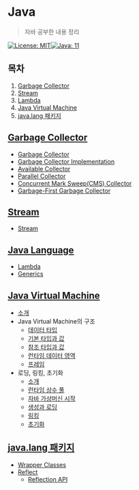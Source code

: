 # Java

> 자바 공부한 내용 정리

[![License: MIT](https://img.shields.io/badge/License-MIT-yellow.svg)](https://opensource.org/licenses/MIT)[![Java: 11](https://img.shields.io/badge/Java-11-brightgreen)](https://docs.oracle.com/en/java/javase/11/books.html)

## 목차

1. [Garbage Collector](#garbage-collector)
2. [Stream](#stream)
3. [Lambda](#lambda)
4. [Java Virtual Machine](#java-virtual-machine)
5. [java.lang 패키지](#java.lang-패키지)

## [Garbage Collector](./GarbageCollector)

- [Garbage Collector](./GarbageCollector/1_GarbageCollector.md)
- [Garbage Collector Implementation](./GarbageCollector/2_GarbageCollectorImplementation.md)
- [Available Collector](./GarbageCollector/3_AvailableCollectors)
- [Parallel Collector](./GarbageCollector/4_ParallelCollector.md)
- [Concurrent Mark Sweep(CMS) Collector](./GarbageCollector/5_ConcurrentMarkSweepCollector.md)
- [Garbage-First Garbage Collector](./GarbageCollector/6_GarbageFirstGarbageCollector.md)

## [Stream](./Stream)

- [Stream](./Stream/01_Stream.md)

## [Java Language](./JavaLanguage)

- [Lambda](./JavaLanguage/01_Lambda.md)
-  [Generics](./JavaLanguage/02_Generics.md)

## [Java Virtual Machine](./JavaVirtualMachine)

- [소개](./JavaVirtualMachine/01_Intruduction.md)
- Java Virtual Machine의 구조
  - [데이터 타입](./JavaVirtualMachine/02_StructureOfJVM/01_DataType.md)
  - [기본 타입과 값](./JavaVirtualMachine/02_StructureOfJVM/02_PrimitiveTypesAndValues.md)
  - [참조 타입과 값](./JavaVirtualMachine/02_StructureOfJVM/03_ReferenceTypesAndValues.md)
  - [런타임 데이터 영역](./JavaVirtualMachine/02_StructureOfJVM/04_Run-TimeDataAreas.md)
  - [프레임](./JavaVirtualMachine/02_StructureOfJVM/05_Frams.md)
- 로딩, 링킹, 초기화
  - [소개](./JavaVirtualMachine/05_LoadingLinkingAndInitializing/01_Overview.md)
  - [런타임 상수 풀](./JavaVirtualMachine/05_LoadingLinkingAndInitializing/02_TheRun-TimeConstantPool.md)
  - [자바 가상머신 시작](./JavaVirtualMachine/05_LoadingLinkingAndInitializing/03_JavaVirtualMachineStartup.md)
  - [생성과 로딩](./JavaVirtualMachine/05_LoadingLinkingAndInitializing/04_CreationAndLoading.md)
  - [링킹](./JavaVirtualMachine/05_LoadingLinkingAndInitializing/05_Linking.md)
  - [초기화](./JavaVirtualMachine/05_LoadingLinkingAndInitializing/06_Initialization.md)

## [java.lang 패키지](./lang)

- [Wrapper Classes](./lang/01_WrapperClasses.md)
- [Reflect](./lang/02_Reflect)
  - [Reflection API](./lang/02_Reflect/01_Overview.md)
